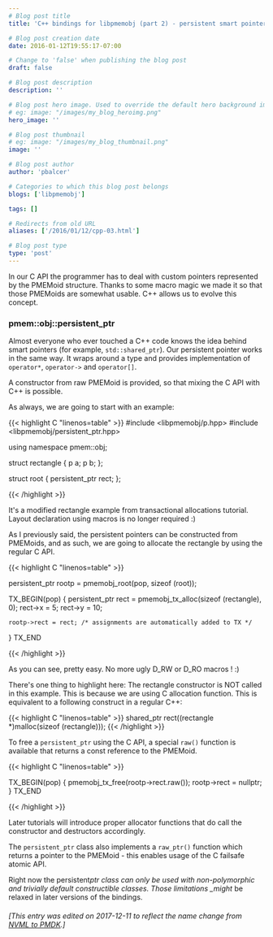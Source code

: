 ```yaml
---
# Blog post title
title: 'C++ bindings for libpmemobj (part 2) - persistent smart pointer'

# Blog post creation date
date: 2016-01-12T19:55:17-07:00

# Change to 'false' when publishing the blog post
draft: false

# Blog post description
description: ''

# Blog post hero image. Used to override the default hero background image.
# eg: image: "/images/my_blog_heroimg.png"
hero_image: ''

# Blog post thumbnail
# eg: image: "/images/my_blog_thumbnail.png"
image: ''

# Blog post author
author: 'pbalcer'

# Categories to which this blog post belongs
blogs: ['libpmemobj']

tags: []

# Redirects from old URL
aliases: ['/2016/01/12/cpp-03.html']

# Blog post type
type: 'post'
---
```


In our C API the programmer has to deal with custom pointers represented by
the PMEMoid structure. Thanks to some macro magic we made it so that those PMEMoids
are somewhat usable. C++ allows us to evolve this concept.

### pmem::obj::persistent_ptr

Almost everyone who ever touched a C++ code knows the idea behind smart pointers
(for example, `std::shared_ptr`). Our persistent pointer works in the same way.
It wraps around a type and provides implementation of `operator*`, `operator->`
and `operator[]`.

A constructor from raw PMEMoid is provided, so that mixing the C API with C++ is
possible.

As always, we are going to start with an example:

{{< highlight C "linenos=table" >}}
#include <libpmemobj/p.hpp>
#include <libpmemobj/persistent_ptr.hpp>

using namespace pmem::obj;

struct rectangle {
p<int> a;
p<int> b;
};

struct root {
persistent_ptr<rectangle> rect;
};

{{< /highlight >}}

It's a modified rectangle example from transactional allocations tutorial.
Layout declaration using macros is no longer required :)

As I previously said, the persistent pointers can be constructed from PMEMoids,
and as such, we are going to allocate the rectangle by using the regular C API.

{{< highlight C "linenos=table" >}}

persistent_ptr<root> rootp = pmemobj_root(pop, sizeof (root));

TX_BEGIN(pop) {
persistent_ptr<rectangle> rect = pmemobj_tx_alloc(sizeof (rectangle), 0);
rect->x = 5;
rect->y = 10;

    rootp->rect = rect; /* assignments are automatically added to TX */

} TX_END

{{< /highlight >}}

As you can see, pretty easy. No more ugly D_RW or D_RO macros ! :)

There's one thing to highlight here: The rectangle constructor is NOT called in
this example. This is because we are using C allocation function.
This is equivalent to a following construct in a regular C++:

{{< highlight C "linenos=table" >}}
shared_ptr<rectangle> rect((rectangle \*)malloc(sizeof (rectangle)));
{{< /highlight >}}

To free a `persistent_ptr` using the C API, a special `raw()` function is available
that returns a const reference to the PMEMoid.

{{< highlight C "linenos=table" >}}

TX_BEGIN(pop) {
pmemobj_tx_free(rootp->rect.raw());
rootp->rect = nullptr;
} TX_END

{{< /highlight >}}

Later tutorials will introduce proper allocator functions that do
call the constructor and destructors accordingly.

The `persistent_ptr` class also implements a `raw_ptr()` function which returns
a pointer to the PMEMoid - this enables usage of the C failsafe atomic API.

Right now the persistent*ptr class can only be used with non-polymorphic and
trivially default constructible classes. Those limitations \_might* be relaxed
in later versions of the bindings.

###### [This entry was edited on 2017-12-11 to reflect the name change from [NVML to PMDK](/blog/2017/12/announcing-the-persistent-memory-development-kit).]
